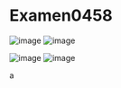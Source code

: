 # Examen0458
![image](https://github.com/user-attachments/assets/ccfb3e43-f281-4659-b147-13474ea51f57)
![image](https://github.com/user-attachments/assets/753f44e6-1a13-4f1c-b563-60e25cb7cecd)

![image](https://github.com/user-attachments/assets/e3d727f8-a397-48ab-a73b-5814018e602e)
![image](https://github.com/user-attachments/assets/25e9462d-d8ef-42b0-b67c-aeec0ef7d2b0)

a
